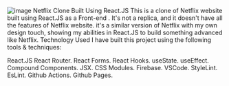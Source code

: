 ![image](https://user-images.githubusercontent.com/131427525/233549235-bb99c69d-88bb-46a4-b845-892166311098.png)
Netflix Clone Built Using React.JS 
This is a clone of Netflix website built using React.JS as a Front-end . It's not a replica, and it doesn't have all the features of Netflix website. it's a similar version of Netflix with my own design touch, showing my abilities in React.JS to build something advanced like Netflix.
Technology Used
I have built this project using the following tools & techniques:

React.JS
React Router.
React Forms.
React Hooks.
useState.
useEffect.
Compound Components.
JSX.
CSS Modules.
Firebase.
VSCode.
StyleLint.
EsLint.
Github Actions.
Github Pages.
